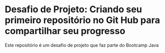 # Desafio de Projeto: Criando seu primeiro repositório no Git Hub para compartilhar seu progresso
Este repositório é um desafio de projeto que faz parte do Bootcamp Java
